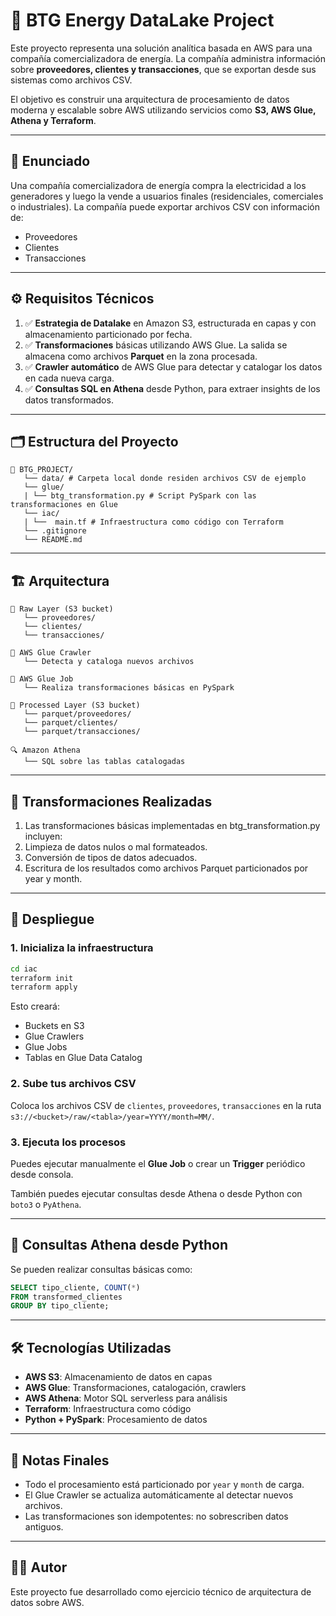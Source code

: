 # 🧠 BTG Energy DataLake Project

Este proyecto representa una solución analítica basada en AWS para una compañía comercializadora de energía. La compañía administra información sobre **proveedores, clientes y transacciones**, que se exportan desde sus sistemas como archivos CSV.

El objetivo es construir una arquitectura de procesamiento de datos moderna y escalable sobre AWS utilizando servicios como **S3, AWS Glue, Athena y Terraform**.

---

## 📌 Enunciado

Una compañía comercializadora de energía compra la electricidad a los generadores y luego la vende a usuarios finales (residenciales, comerciales o industriales). La compañía puede exportar archivos CSV con información de:

- Proveedores  
- Clientes  
- Transacciones

---

## ⚙️ Requisitos Técnicos

1. ✅ **Estrategia de Datalake** en Amazon S3, estructurada en capas y con almacenamiento particionado por fecha.
2. ✅ **Transformaciones** básicas utilizando AWS Glue. La salida se almacena como archivos **Parquet** en la zona procesada.
3. ✅ **Crawler automático** de AWS Glue para detectar y catalogar los datos en cada nueva carga.
4. ✅ **Consultas SQL en Athena** desde Python, para extraer insights de los datos transformados.

---

## 🗂️ Estructura del Proyecto
```text
📁 BTG_PROJECT/
   └── data/ # Carpeta local donde residen archivos CSV de ejemplo
   └── glue/
   | └── btg_transformation.py # Script PySpark con las transformaciones en Glue
   └── iac/
   | └──  main.tf # Infraestructura como código con Terraform
   └── .gitignore
   └── README.md
```
---

## 🏗️ Arquitectura

```
📁 Raw Layer (S3 bucket)
   └── proveedores/
   └── clientes/
   └── transacciones/

🔄 AWS Glue Crawler
   └── Detecta y cataloga nuevos archivos

🧪 AWS Glue Job
   └── Realiza transformaciones básicas en PySpark

📁 Processed Layer (S3 bucket)
   └── parquet/proveedores/
   └── parquet/clientes/
   └── parquet/transacciones/

🔍 Amazon Athena
   └── SQL sobre las tablas catalogadas
```

---

## 🔄 Transformaciones Realizadas

1. Las transformaciones básicas implementadas en btg_transformation.py incluyen:
2. Limpieza de datos nulos o mal formateados.
3. Conversión de tipos de datos adecuados.
4. Escritura de los resultados como archivos Parquet particionados por year y month.

---

## 🚀 Despliegue

### 1. Inicializa la infraestructura

```bash
cd iac
terraform init
terraform apply
```

Esto creará:

- Buckets en S3
- Glue Crawlers
- Glue Jobs
- Tablas en Glue Data Catalog

### 2. Sube tus archivos CSV

Coloca los archivos CSV de `clientes`, `proveedores`, `transacciones` en la ruta `s3://<bucket>/raw/<tabla>/year=YYYY/month=MM/`.

### 3. Ejecuta los procesos

Puedes ejecutar manualmente el **Glue Job** o crear un **Trigger** periódico desde consola.

También puedes ejecutar consultas desde Athena o desde Python con `boto3` o `PyAthena`.

---

## 🧠 Consultas Athena desde Python

Se pueden realizar consultas básicas como:

```sql
SELECT tipo_cliente, COUNT(*) 
FROM transformed_clientes 
GROUP BY tipo_cliente;
```

---

## 🛠️ Tecnologías Utilizadas

- **AWS S3**: Almacenamiento de datos en capas
- **AWS Glue**: Transformaciones, catalogación, crawlers
- **AWS Athena**: Motor SQL serverless para análisis
- **Terraform**: Infraestructura como código
- **Python + PySpark**: Procesamiento de datos

---

## 📎 Notas Finales

- Todo el procesamiento está particionado por `year` y `month` de carga.
- El Glue Crawler se actualiza automáticamente al detectar nuevos archivos.
- Las transformaciones son idempotentes: no sobrescriben datos antiguos.

---

## 🧑‍💻 Autor

Este proyecto fue desarrollado como ejercicio técnico de arquitectura de datos sobre AWS.